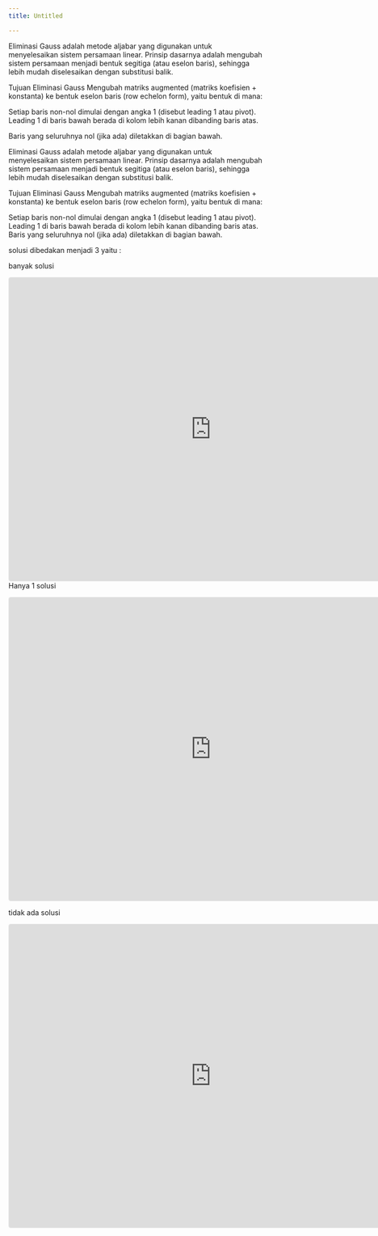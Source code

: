 ```yaml
---
title: Untitled

---
```


Eliminasi Gauss adalah metode aljabar yang digunakan untuk menyelesaikan sistem persamaan linear. Prinsip dasarnya adalah mengubah sistem persamaan menjadi bentuk segitiga (atau eselon baris), sehingga lebih mudah diselesaikan dengan substitusi balik.

Tujuan Eliminasi Gauss
Mengubah matriks augmented (matriks koefisien + konstanta) ke bentuk eselon baris (row echelon form), yaitu bentuk di mana:

Setiap baris non-nol dimulai dengan angka 1 (disebut leading 1 atau pivot).
Leading 1 di baris bawah berada di kolom lebih kanan dibanding baris atas.

Baris yang seluruhnya nol (jika ada) diletakkan di bagian bawah.

Eliminasi Gauss adalah metode aljabar yang digunakan untuk menyelesaikan sistem persamaan linear. Prinsip dasarnya adalah mengubah sistem persamaan menjadi bentuk segitiga (atau eselon baris), sehingga lebih mudah diselesaikan dengan substitusi balik.

Tujuan Eliminasi Gauss
Mengubah matriks augmented (matriks koefisien + konstanta) ke bentuk eselon baris (row echelon form), yaitu bentuk di mana:

Setiap baris non-nol dimulai dengan angka 1 (disebut leading 1 atau pivot).
Leading 1 di baris bawah berada di kolom lebih kanan dibanding baris atas.
Baris yang seluruhnya nol (jika ada) diletakkan di bagian bawah.


solusi dibedakan menjadi 3 yaitu :

banyak solusi

<iframe src="https://www.geogebra.org/calculator/hhwg5ckg?embed" width="800" height="600" allowfullscreen style="border: 1px solid #e4e4e4;border-radius: 4px;" frameborder="0"></iframe

Hanya 1 solusi

<iframe src="https://www.geogebra.org/calculator/hhwg5ckg?embed" width="800" height="600" allowfullscreen style="border: 1px solid #e4e4e4;border-radius: 4px;" frameborder="0"></iframe>

tidak ada solusi

<iframe src="https://www.geogebra.org/calculator/hhwg5ckg?embed" width="800" height="600" allowfullscreen style="border: 1px solid #e4e4e4;border-radius: 4px;" frameborder="0"></iframe>